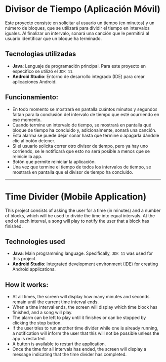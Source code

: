 # Divisor de Tiempo (Aplicación Móvil)

Este proyecto consiste en solicitar al usuario un tiempo (en minutos) y un número de bloques, que se utilizará para dividir el tiempo en intervalos iguales. Al finalizar un intervalo, sonará una canción que le permitirá al usuario identificar que un bloque ha terminado.

## Tecnologías utilizadas

- **Java**: Lenguaje de programación principal. Para este proyecto en específico se utilizó el `JDK 11`.
- **Android Studio**: Entorno de desarrollo integrado (IDE) para crear aplicaciones Android.

## Funcionamiento:

- En todo momento se mostrará en pantalla cuántos minutos y segundos faltan para la conclusión del intervalo de tiempo que esté ocurriendo en ese momento.
- Cuando termine un intervalo de tiempo, se mostrará en pantalla qué bloque de tiempo ha concluido y, adicionalmente, sonará una canción.
- Esta alarma se puede dejar sonar hasta que termine o apagarla dándole clic al botón detener.
- Si el usuario solicita correr otro divisor de tiempo, pero ya hay uno corriendo, se le notificará que esto no será posible a menos que se reinicie la app.
- Botón que permite reiniciar la aplicación.
- Una vez que termine el tiempo de todos los intervalos de tiempo, se mostrará en pantalla que el divisor de tiempo ha concluido.

---

# Time Divider (Mobile Application)

This project consists of asking the user for a time (in minutes) and a number of blocks, which will be used to divide the time into equal intervals. At the end of each interval, a song will play to notify the user that a block has finished.

## Technologies used

- **Java**: Main programming language. Specifically, `JDK 11` was used for this project.
- **Android Studio**: Integrated development environment (IDE) for creating Android applications.

## How it works:

- At all times, the screen will display how many minutes and seconds remain until the current time interval ends.
- When a time interval ends, the screen will display which time block has finished, and a song will play.
- The alarm can be left to play until it finishes or can be stopped by clicking the stop button.
- If the user tries to run another time divider while one is already running, a notification will inform the user that this will not be possible unless the app is restarted.
- A button is available to restart the application.
- Once the time for all intervals has ended, the screen will display a message indicating that the time divider has completed.



